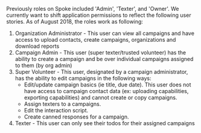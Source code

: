 Previously roles on Spoke included 'Admin', 'Texter', and 'Owner'. We currently want to shift application permissions to reflect the following user stories. As of August 2018, the roles work as following:

1) Organization Administrator - This user can view all campaigns and have access to upload contacts, create campaigns, organizations and download reports
2) Campaign Admin - This user (super texter/trusted volunteer) has the ability to create a campaign and be over individual campaigns assigned to them (by org admin)
3) Super Volunteer - This user, designated by a campaign administrator, has the ability to edit campaigns in the following ways:
    * Edit/update campaign basics (ie title, due date). This user does not have access to campaign contact data (ex: uploading capabilities, exporting capabilities) and cannot create or copy campaigns.
    * Assign texters to a campaigns.
    * Edit the interaction script.
    * Create canned responses for a campaign.
4) Texter - This user can only see their todos for their assigned campaigns
